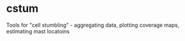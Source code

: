 cstum
=====

Tools for "cell stumbling" - aggregating data, plotting coverage maps, estimating mast locatoins
